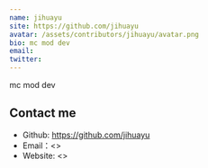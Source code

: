 ```yaml
---
name: jihuayu
site: https://github.com/jihuayu
avatar: /assets/contributors/jihuayu/avatar.png
bio: mc mod dev
email: 
twitter: 
---
```


mc mod dev

## Contact me

- Github: <https://github.com/jihuayu>
- Email：<>
- Website: <>

